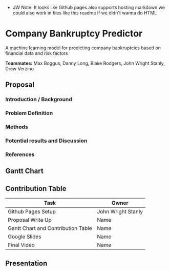 * JW Note: It looks like Github pages also supports hosting markdown we could also work in files like this readme if we didn't wanna do HTML 

# Company Bankruptcy Predictor

A machine learning model for predicting company bankruptcies based on financial data and risk factors

**Teammates:** Max Boggus, Danny Long, Blake Rodgers, John Wright Stanly, Drew Verzino 

## Proposal

### Introduction / Background

### Problem Definition

### Methods

### Potential results and Discussion

### References

## Gantt Chart

## Contribution Table

<table>
   <thead>
      <tr>
         <th>Task</th>
         <th>Owner</th>
      </tr>
   </thead>
   <tbody>
    <tr>
         <td>Github Pages Setup</td>
         <td>John Wright Stanly</td>
      </tr>
      <tr>
         <td>Proposal Write Up</td>
         <td>Name</td>
      </tr>
      <tr>
         <td>Gantt Chart and Contribution Table</td>
         <td>Name</td>
      </tr>
      <tr>
         <td>Google Slides</td>
         <td>Name</td>
      </tr>
      <tr>
         <td>Final Video</td>
         <td>Name</td>
      </tr>
   </tbody>
</table>

## Presentation